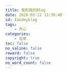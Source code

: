 ```yaml
---
title: 我和我的Blog
date: 2020-03-12 13:30:40
id: Iandmyblog
tags:
    - 开心
categories: 
    - 日常
toc: false
no_valine: false
reward: false
copyright: true
no_word_count: false
---
```



<!-- more -->